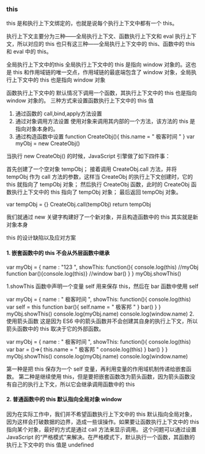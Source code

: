 ### this
this 是和执行上下文绑定的，也就是说每个执行上下文中都有一个 this。

执行上下文主要分为三种——全局执行上下文、函数执行上下文和 eval 执行上下文，所以对应的 this 也只有这三种——全局执行上下文中的 this、函数中的 this 和 eval 中的 this。

全局执行上下文中的this
全局执行上下文中的 this 是指向 window 对象的。这也是 this 和作用域链的唯一交点，作用域链的最底端包含了 window 对象，全局执行上下文中的 this 也是指向 window 对象

函数执行上下文中的
 默认情况下调用一个函数，其执行上下文中的 this 也是指向 window 对象的。
三种方式来设置函数执行上下文中的 this 值
1. 通过函数的 call,bind,apply方法设置
2. 通过对象调用方法设置
使用对象来调用其内部的一个方法，该方法的 this 是指向对象本身的。
3. 通过构造函数中设置
function CreateObj(){
  this.name = " 极客时间 "
}
var myObj = new CreateObj()

当执行 new CreateObj() 的时候，JavaScript 引擎做了如下四件事：

首先创建了一个空对象 tempObj；
接着调用 CreateObj.call 方法，并将 tempObj 作为 call 方法的参数，这样当 CreateObj 的执行上下文创建时，它的 this 就指向了 tempObj 对象；
然后执行 CreateObj 函数，此时的 CreateObj 函数执行上下文中的 this 指向了 tempObj 对象；
最后返回 tempObj 对象。

var tempObj = {}
CreateObj.call(tempObj)
return tempObj

我们就通过 new 关键字构建好了一个新对象，并且构造函数中的 this 其实就是新对象本身

this 的设计缺陷以及应对方案
#### 1. 嵌套函数中的 this 不会从外层函数中继承

 var myObj = {
        name : "123 ",
        showThis: function(){
            console.log(this)  //myObj
            function bar(){console.log(this)}   //window
            bar()
        }
    }
    myObj.showThis()

1.showThis 函数中声明一个变量 self 用来保存 this，然后在 bar 函数中使用 self

var myObj = {
  name : " 极客时间 ", 
  showThis: function(){
    console.log(this)
    var self = this
    function bar(){
      self.name = " 极客邦 "
    }
    bar()
  }
}
myObj.showThis()
console.log(myObj.name)
console.log(window.name)
2.使用箭头函数
这是因为 ES6 中的箭头函数并不会创建其自身的执行上下文，所以箭头函数中的 this 取决于它的外部函数。

var myObj = {
  name : " 极客时间 ", 
  showThis: function(){
    console.log(this)
    var bar = ()=>{
      this.name = " 极客邦 "
      console.log(this)
    }
    bar()
  }
}
myObj.showThis()
console.log(myObj.name)
console.log(window.name)

第一种是把 this 保存为一个 self 变量，再利用变量的作用域机制传递给嵌套函数。
第二种是继续使用 this，但是要把嵌套函数改为箭头函数，因为箭头函数没有自己的执行上下文，所以它会继承调用函数中的 this

#### 2. 普通函数中的 this 默认指向全局对象 window
因为在实际工作中，我们并不希望函数执行上下文中的 this 默认指向全局对象，因为这样会打破数据的边界，造成一些误操作。如果要让函数执行上下文中的 this 指向某个对象，最好的方式是通过 call 方法来显示调用。
这个问题可以通过设置 JavaScript 的“严格模式”来解决。在严格模式下，默认执行一个函数，其函数的执行上下文中的 this 值是 undefined




